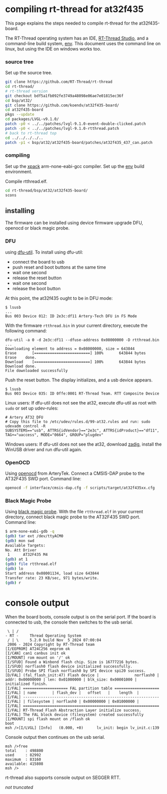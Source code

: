 # compiling rt-thread for at32f435

This page explains the steps needed to compile rt-thread for the at32f435-board.

The RT-Thread operating system has an IDE, [RT-Thread Studio](https://www.rt-thread.io/studio.html),  and a command-line build system, [env](https://github.com/RT-Thread/env). This document uses the command line on linux, but using the IDE on windows works too.

### source tree

Set up the source tree.

```sh
git clone https://github.com/RT-Thread/rt-thread
cd rt-thread/
# rt-thread version
git checkout bdf5a1fb092fe3749a48098e06ae7e01815ec36f
cd bsp/at32/
git clone https://github.com/koendv/at32f435-board/
cd at32f435-board
pkgs --update
cd packages/LVGL-v9.1.0/
patch -p0 < ../../patches/lvgl-9.1.0-event-double-clicked.patch
patch -p0 < ../../patches/lvgl-9.1.0-rtthread.patch
# back to rt-thread top
cd ../../../../..
patch -p1 < bsp/at32/at32f435-board/patches/at32f435_437_can.patch
```
### compiling
Set up the [xpack](https://github.com/xpack-dev-tools/arm-none-eabi-gcc-xpack/releases/tag/v12.3.1-1.2) arm-none-eabi-gcc compiler.
Set up the  [env](https://github.com/RT-Thread/env) build environment.

Compile  rtthread.elf.

```sh
cd rt-thread/bsp/at32/at32f435-board/
scons
```

## installing

The firmware can be installed using device firmware upgrade DFU, openocd or black magic probe.

### DFU

 using [dfu-util](https://dfu-util.sourceforge.net/). To install using dfu-util:

- connect the board to usb
- push reset and boot buttons at the same time
- wait one second
- release the reset button
- wait one second
- release the boot button

At this point, the at32f435 ought to be in DFU mode:
```
$ lsusb
...
Bus 003 Device 012: ID 2e3c:df11 Artery-Tech DFU in FS Mode
```

With the firmware ``rtthread.bin`` in your current directory, execute the following command:

```
dfu-util -a 0 -d 2e3c:df11 --dfuse-address 0x08000000 -D rtthread.bin
...
Downloading element to address = 0x08000000, size = 643844
Erase   	[=========================] 100%       643844 bytes
Erase    done.
Download	[=========================] 100%       643844 bytes
Download done.
File downloaded successfully
```
Push the reset button. The display initializes, and a usb device appears.
```
$ lsusb
Bus 003 Device 035: ID 0ffe:0001 RT-Thread Team. RTT Composite Device
```

Linux users: If dfu-util does not see the at32, execute dfu-util as root with ``sudo`` or set up udev-rules:

```
# Artery AT32 DFU
# Copy this file to /etc/udev/rules.d/99-at32.rules and run: sudo udevadm control -R
SUBSYSTEMS=="usb", ATTRS{idVendor}=="2e3c", ATTRS{idProduct}=="df11", TAG+="uaccess", MODE="0664", GROUP="plugdev"
```

Windows users: If dfu-util does not see the at32, download [zadig](https://zadig.akeo.ie/), install the WinUSB driver and run dfu-util again.

### OpenOCD

Using [openocd](https://github.com/ArteryTek/openocd) from ArteryTek. Connect a CMSIS-DAP probe to the AT32F435 SWD port.  Command line:
```sh
openocd -f interface/cmsis-dap.cfg -f scripts/target/at32f435xx.cfg
```

### Black Magic Probe

Using [black magic probe](https://black-magic.org/index.html).  With the file `rtthread.elf` in your current directory, connect black magic probe to the AT32F435 SWD port. Command line:

```sh
$ arm-none-eabi-gdb -q
(gdb) tar ext /dev/ttyACM0
(gdb) mon swd
Available Targets:
No. Att Driver
 1      AT32F435 M4
(gdb) at 1
(gdb) file rtthread.elf
(gdb) lo
Start address 0x08001134, load size 643844
Transfer rate: 23 KB/sec, 971 bytes/write.
(gdb) r
```

# console output

When the board boots, console output is on the serial port. If the board is connected to usb, the console then switches to the usb serial.

```
 \ | /
- RT -     Thread Operating System
 / | \     5.2.0 build Nov  5 2024 07:00:04
 2006 - 2024 Copyright by RT-Thread team
[I/EEPROM] AT24C256 eeprom ok
[I/CAN] can1 canbus init ok
[I/MOUNT] rom mount on '/' ok
[I/SFUD] Found a Winbond flash chip. Size is 16777216 bytes.
[I/SFUD] norflash0 flash device initialized successfully.
[I/SFUD] Probe SPI flash norflash0 by SPI device spi20 success.
[D/FAL] (fal_flash_init:47) Flash device |                norflash0 | addr: 0x00000000 | len: 0x01000000 | blk_size: 0x00001000 |
initialized finish.
[I/FAL] ==================== FAL partition table ====================
[I/FAL] | name       | flash_dev |   offset   |    length  |
[I/FAL] -------------------------------------------------------------
[I/FAL] | filesystem | norflash0 | 0x00000000 | 0x01000000 |
[I/FAL] =============================================================
[I/FAL] RT-Thread Flash Abstraction Layer initialize success.
[I/FAL] The FAL block device (filesystem) created successfully
[I/MOUNT] spi flash mount on /flash ok
boot
msh />[I/LVGL] [Info]   (0.000, +0)      lv_init: begin lv_init.c:139
```
Console output then continues on the usb serial.
```
msh />free
total    : 498800
used     : 82992
maximum  : 83160
available: 415808
msh />
```

rt-thread also supports console output on SEGGER RTT.

_not truncated_
